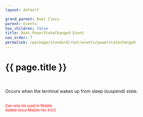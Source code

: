 ```yaml
---
layout: default

grand_parent: Root Class
parent: Events
has_children: false
title: Root.PowerStateChanged Event
nav_order: 7
permalink: /package/standard/root/events/powerstatechanged
---
```

# {{ page.title }}
<br>

Occurs when the terminal wakes up from sleep (suspend) state.

<br><small><span style="color:red">Can only be used in Mobile</span></small>
<br><small><span style="color:red">Added since Mobile Ver.4.0.0</span></small>